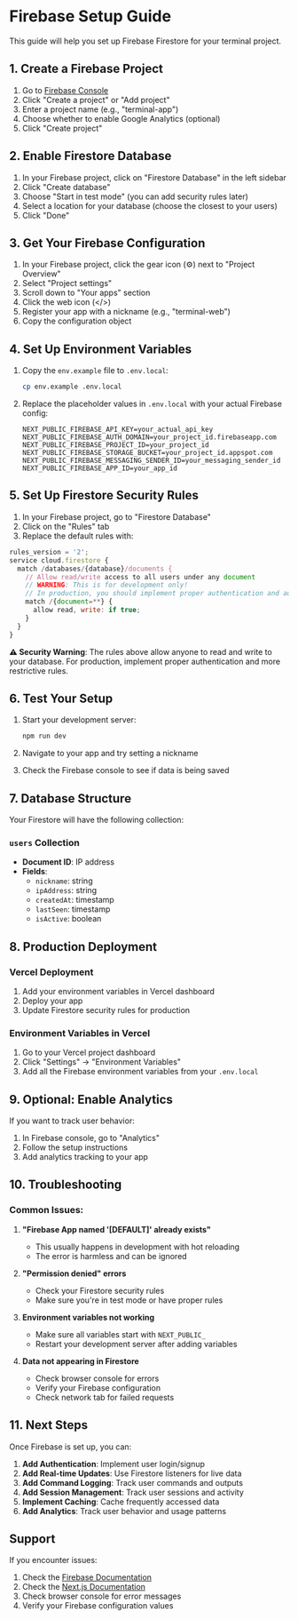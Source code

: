 # Firebase Setup Guide

This guide will help you set up Firebase Firestore for your terminal project.

## 1. Create a Firebase Project

1. Go to [Firebase Console](https://console.firebase.google.com/)
2. Click "Create a project" or "Add project"
3. Enter a project name (e.g., "terminal-app")
4. Choose whether to enable Google Analytics (optional)
5. Click "Create project"

## 2. Enable Firestore Database

1. In your Firebase project, click on "Firestore Database" in the left sidebar
2. Click "Create database"
3. Choose "Start in test mode" (you can add security rules later)
4. Select a location for your database (choose the closest to your users)
5. Click "Done"

## 3. Get Your Firebase Configuration

1. In your Firebase project, click the gear icon (⚙️) next to "Project Overview"
2. Select "Project settings"
3. Scroll down to "Your apps" section
4. Click the web icon (</>)
5. Register your app with a nickname (e.g., "terminal-web")
6. Copy the configuration object

## 4. Set Up Environment Variables

1. Copy the `env.example` file to `.env.local`:

   ```bash
   cp env.example .env.local
   ```

2. Replace the placeholder values in `.env.local` with your actual Firebase config:
   ```env
   NEXT_PUBLIC_FIREBASE_API_KEY=your_actual_api_key
   NEXT_PUBLIC_FIREBASE_AUTH_DOMAIN=your_project_id.firebaseapp.com
   NEXT_PUBLIC_FIREBASE_PROJECT_ID=your_project_id
   NEXT_PUBLIC_FIREBASE_STORAGE_BUCKET=your_project_id.appspot.com
   NEXT_PUBLIC_FIREBASE_MESSAGING_SENDER_ID=your_messaging_sender_id
   NEXT_PUBLIC_FIREBASE_APP_ID=your_app_id
   ```

## 5. Set Up Firestore Security Rules

1. In your Firebase project, go to "Firestore Database"
2. Click on the "Rules" tab
3. Replace the default rules with:

```javascript
rules_version = '2';
service cloud.firestore {
  match /databases/{database}/documents {
    // Allow read/write access to all users under any document
    // WARNING: This is for development only!
    // In production, you should implement proper authentication and authorization
    match /{document=**} {
      allow read, write: if true;
    }
  }
}
```

**⚠️ Security Warning**: The rules above allow anyone to read and write to your database. For production, implement proper authentication and more restrictive rules.

## 6. Test Your Setup

1. Start your development server:

   ```bash
   npm run dev
   ```

2. Navigate to your app and try setting a nickname
3. Check the Firebase console to see if data is being saved

## 7. Database Structure

Your Firestore will have the following collection:

### `users` Collection

- **Document ID**: IP address
- **Fields**:
  - `nickname`: string
  - `ipAddress`: string
  - `createdAt`: timestamp
  - `lastSeen`: timestamp
  - `isActive`: boolean

## 8. Production Deployment

### Vercel Deployment

1. Add your environment variables in Vercel dashboard
2. Deploy your app
3. Update Firestore security rules for production

### Environment Variables in Vercel

1. Go to your Vercel project dashboard
2. Click "Settings" → "Environment Variables"
3. Add all the Firebase environment variables from your `.env.local`

## 9. Optional: Enable Analytics

If you want to track user behavior:

1. In Firebase console, go to "Analytics"
2. Follow the setup instructions
3. Add analytics tracking to your app

## 10. Troubleshooting

### Common Issues:

1. **"Firebase App named '[DEFAULT]' already exists"**

   - This usually happens in development with hot reloading
   - The error is harmless and can be ignored

2. **"Permission denied" errors**

   - Check your Firestore security rules
   - Make sure you're in test mode or have proper rules

3. **Environment variables not working**

   - Make sure all variables start with `NEXT_PUBLIC_`
   - Restart your development server after adding variables

4. **Data not appearing in Firestore**
   - Check browser console for errors
   - Verify your Firebase configuration
   - Check network tab for failed requests

## 11. Next Steps

Once Firebase is set up, you can:

1. **Add Authentication**: Implement user login/signup
2. **Add Real-time Updates**: Use Firestore listeners for live data
3. **Add Command Logging**: Track user commands and outputs
4. **Add Session Management**: Track user sessions and activity
5. **Implement Caching**: Cache frequently accessed data
6. **Add Analytics**: Track user behavior and usage patterns

## Support

If you encounter issues:

1. Check the [Firebase Documentation](https://firebase.google.com/docs)
2. Check the [Next.js Documentation](https://nextjs.org/docs)
3. Check browser console for error messages
4. Verify your Firebase configuration values
